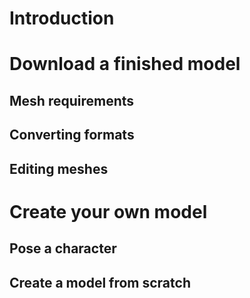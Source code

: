 # Introduction #

# Download a finished model #
## Mesh requirements ##
## Converting formats ##
## Editing meshes ##

# Create your own model #
## Pose a character ##
## Create a model from scratch ##
